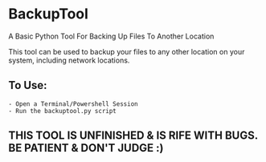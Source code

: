 # BackupTool
A Basic Python Tool For Backing Up Files To Another Location

This tool can be used to backup your files to any other location on your system, including network locations. 




## To Use:
    - Open a Terminal/Powershell Session
    - Run the backuptool.py script


## THIS TOOL IS UNFINISHED & IS RIFE WITH BUGS. BE PATIENT & DON'T JUDGE :) 